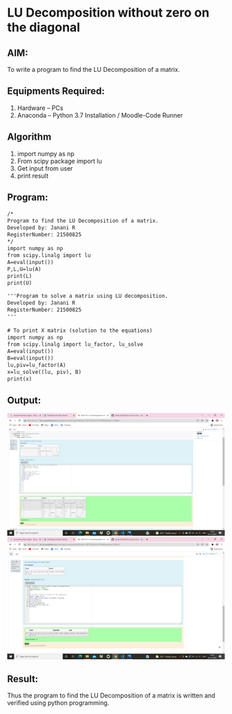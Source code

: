 # LU Decomposition without zero on the diagonal

## AIM:
To write a program to find the LU Decomposition of a matrix.

## Equipments Required:
1. Hardware – PCs
2. Anaconda – Python 3.7 Installation / Moodle-Code Runner

## Algorithm
1. import numpy as np
2. From scipy package import lu
3. Get input from user
4. print result

## Program:
```
/*
Program to find the LU Decomposition of a matrix.
Developed by: Janani R
RegisterNumber: 21500825
*/
import numpy as np
from scipy.linalg import lu
A=eval(input())
P,L,U=lu(A)
print(L)
print(U)

```
```
'''Program to solve a matrix using LU decomposition.
Developed by: Janani R
RegisterNumber: 21500825
'''

# To print X matrix (solution to the equations)
import numpy as np
from scipy.linalg import lu_factor, lu_solve
A=eval(input())
B=eval(input())
lu,piv=lu_factor(A)
x=lu_solve((lu, piv), B)
print(x)
```
## Output:
![lu decomposition](lu1.png)
![lu decomposition](lu2.png)

## Result:
Thus the program to find the LU Decomposition of a matrix is written and verified using python programming.


